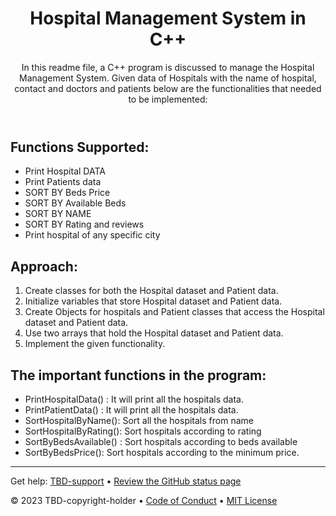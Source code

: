 <header>

<!--
  <<< Author notes: Course header >>>
  Read <https://skills.github.com/quickstart> for more information about how to build courses using this template.
  Include a 1280×640 image, course name in sentence case, and a concise description in emphasis.
  In your repository settings: enable template repository, add your 1280×640 social image, auto delete head branches.
  Next to "About", add description & tags; disable releases, packages, & environments.
  Add your open source license, GitHub uses the MIT license.
-->

# Hospital Management System in C++

In this readme file, a C++ program is discussed to manage the Hospital Management System. Given data of Hospitals with the name of hospital, contact and doctors and patients below are the functionalities that needed to be implemented:

</header>

<!--
  <<< Author notes: Step 1 >>>
  Choose 3-5 steps for your course.
  The first step is always the hardest, so pick something easy!
  Link to docs.github.com for further explanations.
  Encourage users to open new tabs for steps!
  TBD-step-1-notes.
-->

## Functions Supported:
<!--
_Welcome to "TBD-course-name"! :wave:_

TBD-step-1-information

**What is _TBD-term-1_**: TBD-definition-1

### :keyboard: Activity: TBD-step-1-name
-->
- Print Hospital DATA
- Print Patients data
- SORT BY Beds Price
- SORT BY Available Beds
- SORT BY NAME
- SORT BY Rating and reviews
- Print hospital of any specific city

## Approach:
1. Create classes for both the Hospital dataset and Patient data.
2. Initialize variables that store Hospital dataset and Patient data.
3. Create Objects for hospitals and Patient classes that access the Hospital dataset and Patient data.
4. Use two arrays that hold the Hospital dataset and Patient data.
5. Implement the given functionality.

## The important functions in the program:
- PrintHospitalData() : It will print all the hospitals data.
- PrintPatientData() : It will print all the hospitals data.
- SortHospitalByName(): Sort all the hospitals from name
- SortHospitalByRating(): Sort hospitals according to rating
- SortByBedsAvailable() : Sort hospitals according to beds available
- SortByBedsPrice(): Sort hospitals according to the minimum price.
<footer>

<!--
  <<< Author notes: Footer >>>
  Add a link to get support, GitHub status page, code of conduct, license link.
-->

---

Get help: [TBD-support](TBD-support-link) &bull; [Review the GitHub status page](https://www.githubstatus.com/)

&copy; 2023 TBD-copyright-holder &bull; [Code of Conduct](https://www.contributor-covenant.org/version/2/1/code_of_conduct/code_of_conduct.md) &bull; [MIT License](https://gh.io/mit)

</footer>
